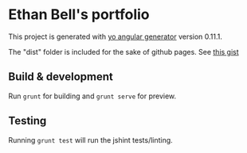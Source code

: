 # Ethan Bell's portfolio

This project is generated with [yo angular generator](https://github.com/yeoman/generator-angular)
version 0.11.1.

The "dist" folder is included for the sake of github pages. See [this gist](https://gist.github.com/cobyism/4730490)

## Build & development

Run `grunt` for building and `grunt serve` for preview.

## Testing

Running `grunt test` will run the jshint tests/linting.

